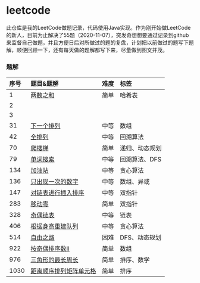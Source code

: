 # leetcode
此仓库是我的LeetCode做题记录，代码使用Java实现。作为刚开始做LeetCode的新人，目前为止解决了55题（2020-11-07），突发奇想想要通过记录到github来监督自己做题，并且方便日后对所做过的题的复盘，计划把以前做过的题写下题解，顺便回顾一下，还有每天做的题解都写下来，尽量做到图文并茂。



### 题解

| 序号 | 题目&题解                                                     |  难度  | 标签 |
| :----------------------- | :----------------------- | :----  | :---- |
| 1 | [两数之和](https://github.com/hinkleung/leetcode/blob/main/1-两数之和/1-solution.md) |  简单  | 哈希表 |
| 2 |                                                              |    |  |
| 3 |                                                              |    |  |
| 31 | [下一个排列](https://github.com/hinkleung/leetcode/blob/main/31-下一个排列/31-solution.md) |  中等  | 数组 |
| 42 | [全排列](https://github.com/hinkleung/leetcode/blob/main/46-全排列/46-solution.md) |  中等  | 回溯算法 |
| 70 | [爬楼梯](https://github.com/hinkleung/leetcode/blob/main/70-爬楼梯/70-solution.md) | 简单 | 递归、动态规划 |
| 79 | [单词搜索](https://github.com/hinkleung/leetcode/blob/main/79-单词搜索/79-solution.md) |  中等  | 回溯算法、DFS |
| 134 | [加油站](https://github.com/hinkleung/leetcode/blob/main/134-加油站/134-solution.md) | 中等 | 贪心算法 |
| 136 | [只出现一次的数字](https://github.com/hinkleung/leetcode/blob/main/136-只出现一次的数字/136-solution.md) |  中等  | 数组、异或 |
| 147 | [对链表进行插入排序](https://github.com/hinkleung/leetcode/blob/main/147-对链表进行插入排序/147-solution.md) | 中等 | 双指针 |
| 283 | [移动零](https://github.com/hinkleung/leetcode/blob/main/283-移动零/283-solution.md) | 简单 | 双指针 |
| 328 | [奇偶链表](https://github.com/hinkleung/leetcode/blob/main/328-奇偶链表/328-solution.md) | 中等 | 链表 |
| 406 | [根据身高重建队列](https://github.com/hinkleung/leetcode/blob/main/406-根据身高重建队列/406-solution.md) | 中等 | 贪心算法 |
| 514 | [自由之路](https://github.com/hinkleung/leetcode/blob/main/514-自由之路/514-solution.md) |  困难  | DFS、动态规划 |
| 922 | [按奇偶排序数II](https://github.com/hinkleung/leetcode/blob/main/922-按奇偶排序数II/922-solution.md) | 简单 | 数组 |
| 976 | [三角形的最长周长](https://github.com/hinkleung/leetcode/blob/main/976-三角形的最长周长/976-solution.md) | 简单 | 排序、数学 |
| 1030 | [距离顺序排列矩阵单元格](https://github.com/hinkleung/leetcode/blob/main/1030-距离顺序排列矩阵单元格/1030-solution.md) | 简单 | 排序 |
